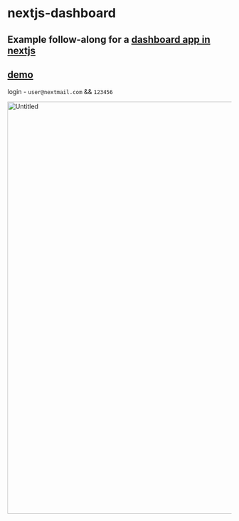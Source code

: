 # nextjs-dashboard

## Example follow-along for a [dashboard app in nextjs](https://nextjs.org/learn/dashboard-app/getting-started)

## [demo](https://nextjs-dashboard-six-delta-75.vercel.app)
login - `user@nextmail.com` && `123456`

<img width="925" alt="Untitled" src="https://github.com/user-attachments/assets/641dcb4b-59b5-4e53-bf32-029cc1484d33">
